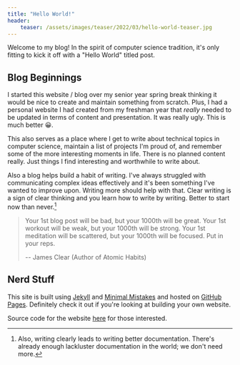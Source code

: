 ```yaml
---
title: "Hello World!"
header:
    teaser: /assets/images/teaser/2022/03/hello-world-teaser.jpg
---
```


Welcome to my blog! In the spirit of computer science tradition,
it's only fitting to kick it off with a "Hello World" titled post.

## Blog Beginnings
I started this website / blog over my senior year spring break
thinking it would be nice to create and maintain something from scratch.
Plus, I had a personal website I had created from my freshman year that
*really* needed to be updated in terms of content and presentation.
It was really ugly. This is much better :grinning:.

This also serves as a place where I get to write about technical topics
in computer science, maintain a list of projects I'm proud of,
and remember some of the more interesting moments in life.
There is no planned content really.
Just things I find interesting and worthwhile to write about.

Also a blog helps build a habit of writing.
I've always struggled with communicating complex ideas
effectively and it's been something I've wanted to improve upon.
Writing more should help with that.
Clear writing is a sign of clear thinking and you learn how to write by writing.
Better to start now than never.[^1]

> Your 1st blog post will be bad, but your 1000th will be great.
Your 1st workout will be weak, but your 1000th will be strong.
Your 1st meditation will be scattered, but your 1000th will be focused.
Put in your reps.
>
> -- James Clear (Author of Atomic Habits)

[^1]: Also, writing clearly leads to writing better documentation. There's already enough lackluster documentation in the world; we don't need more.

## Nerd Stuff

This site is built using [Jekyll][jekyll-docs]
and [Minimal Mistakes][mmistakes] and hosted on [GitHub Pages][github-pages].
Definitely check it out if you're looking at building your own website.

Source code for the website [here][site-gh] for those interested.

[about_me]: https://qiujames.github.io/about/
[jekyll-docs]: https://jekyllrb.com/docs/home
[mmistakes]: https://mmistakes.github.io/minimal-mistakes
[github-pages]: https://pages.github.com/
[site-gh]:   https://github.com/qiujames/qiujames.github.io
